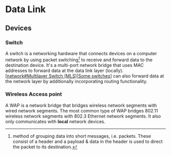 # Data Link

## Devices

### Switch

A switch is a networking hardware that connects devices on a computer network by using packet switching[^packet-switching] to receive and forward data to the destination device. It's a multi-port network bridge that uses MAC addresses to forward data at the data link layer (locally). [[network#Multilayer Switch (MLS)|Some switches]] can also forward data at the network layer by additionally incorporating routing functionality.

[^packet-switching]: method of grouping data into short messages, i.e. packets. These consist of a header and a payload & data in the header is used to direct the packet to its destination.

### Wireless Access point

A WAP is a network bridge that bridges wireless network segments with wired network segments. The most common type of WAP bridges 802.11 wireless network segments with 802.3 Ethernet network segments. It also only communicates with **local** network devices.


[//begin]: # "Autogenerated link references for markdown compatibility"
[network#Multilayer Switch (MLS)|Some switches]: network.md "Network"
[//end]: # "Autogenerated link references"
